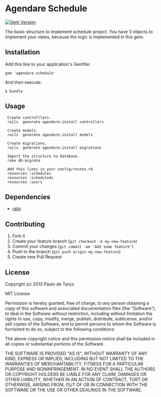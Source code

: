 # Agendare Schedule
[![Gem Version](https://badge.fury.io/rb/agendare-schedule.png)](http://badge.fury.io/rb/agendare-schedule)

The basic structure to implement schedule project. You have 3 objects to implement your views, because the logic is implemented in this gem.

## Installation

Add this line to your application's Gemfile:

    gem 'agendare-schedule'

And then execute:

    $ bundle

## Usage
	 
	 Create controlllers.
     rails  generate agendare:install controllers
     
     Create models.
     rails  generate agendare:install models
     
     Create migrations.
     rails  generate agendare:install migrations
     
     Import the structure to database.
     rake db:migrate
     
     Add this lines in your config/routes.rb
	 resources :schedules
	 resources :scheduleds
	 resources :users 
 

## Dependencies

<ul>
<li><a href="https://rubygems.org/gems/rails">rails</a></li>
</ul>


## Contributing

1. Fork it
2. Create your feature branch (`git checkout -b my-new-feature`)
3. Commit your changes (`git commit -am 'Add some feature'`)
4. Push to the branch (`git push origin my-new-feature`)
5. Create new Pull Request

## License

Copyright (c) 2013 Paulo de Tarço

MIT License

Permission is hereby granted, free of charge, to any person obtaining
a copy of this software and associated documentation files (the
"Software"), to deal in the Software without restriction, including
without limitation the rights to use, copy, modify, merge, publish,
distribute, sublicense, and/or sell copies of the Software, and to
permit persons to whom the Software is furnished to do so, subject to
the following conditions:

The above copyright notice and this permission notice shall be
included in all copies or substantial portions of the Software.

THE SOFTWARE IS PROVIDED "AS IS", WITHOUT WARRANTY OF ANY KIND,
EXPRESS OR IMPLIED, INCLUDING BUT NOT LIMITED TO THE WARRANTIES OF
MERCHANTABILITY, FITNESS FOR A PARTICULAR PURPOSE AND
NONINFRINGEMENT. IN NO EVENT SHALL THE AUTHORS OR COPYRIGHT HOLDERS BE
LIABLE FOR ANY CLAIM, DAMAGES OR OTHER LIABILITY, WHETHER IN AN ACTION
OF CONTRACT, TORT OR OTHERWISE, ARISING FROM, OUT OF OR IN CONNECTION
WITH THE SOFTWARE OR THE USE OR OTHER DEALINGS IN THE SOFTWARE.
